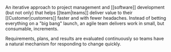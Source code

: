 An iterative approach to project management and [[software]] development (but not only) that helps [[team|teams]] deliver value to their [[Customer|customers]] faster and with fewer headaches. Instead of betting everything on a "big bang" launch, an agile team delivers work in small, but consumable, increments.

Requirements, plans, and results are evaluated continuously so teams have a natural mechanism for responding to change quickly.